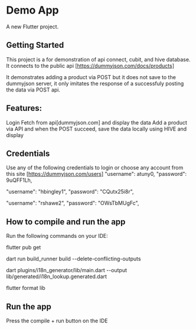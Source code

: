 # Demo App

A new Flutter project.

## Getting Started

This project is a for demonstration of api connect, cubit, and hive database.
It connects to the public api [https://dummyjson.com/docs/products]

It demonstrates adding a product via POST but it does not save to the dummyjson server, it only imitates the response
of a successfuly posting the data via POST api.

## Features:

Login
Fetch from api[dummyjson.com] and display the data
Add a product via API and when the POST succeed, save the data locally using HIVE and display

## Credentials
Use any of the following credentials to login or choose any account from this site [https://dummyjson.com/users]
"username": atuny0,
"password": 9uQFF1Lh,

"username": "hbingley1",
"password": "CQutx25i8r",

"username": "rshawe2",
"password": "OWsTbMUgFc",


## How to compile and run the app

Run the following commands on your IDE:

flutter pub get

dart run build_runner build --delete-conflicting-outputs

dart plugins/i18n_generator/lib/main.dart --output lib/generated/i18n_lookup.generated.dart

flutter format lib

## Run the app
Press the compile + run button on the IDE

